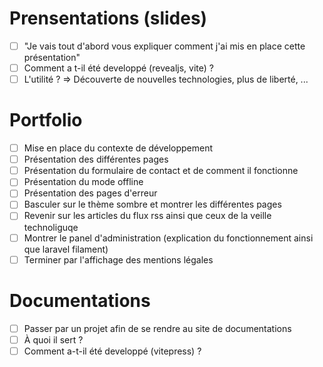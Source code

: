 # Prensentations (slides)

- [ ] "Je vais tout d'abord vous expliquer comment j'ai mis en place cette présentation"
- [ ] Comment a t-il été developpé (revealjs, vite) ?
- [ ] L'utilité ? => Découverte de nouvelles technologies, plus de liberté, ...

# Portfolio

- [ ] Mise en place du contexte de développement
- [ ] Présentation des différentes pages
- [ ] Présentation du formulaire de contact et de comment il fonctionne
- [ ] Présentation du mode offline
- [ ] Présentation des pages d'erreur
- [ ] Basculer sur le thème sombre et montrer les différentes pages
- [ ] Revenir sur les articles du flux rss ainsi que ceux de la veille technoliguqe
- [ ] Montrer le panel d'administration (explication du fonctionnement ainsi que laravel filament)
- [ ] Terminer par l'affichage des mentions légales 

# Documentations

- [ ] Passer par un projet afin de se rendre au site de documentations
- [ ] À quoi il sert ?
- [ ] Comment a-t-il été developpé (vitepress) ?
